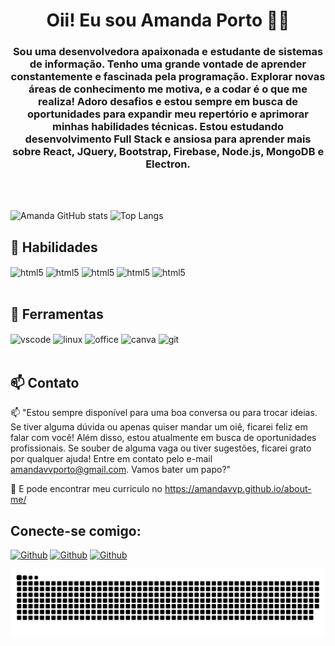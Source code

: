 <h1 align="center"> Oii! Eu sou Amanda Porto 👋🏻 </h1> 

<h3 align="center">Sou uma desenvolvedora apaixonada e estudante de sistemas de informação. Tenho uma grande vontade de aprender constantemente e fascinada pela programação. Explorar novas áreas de conhecimento me motiva, e a codar é o que me realiza! Adoro desafios e estou sempre em busca de oportunidades para expandir meu repertório e aprimorar minhas habilidades técnicas. Estou estudando desenvolvimento Full Stack e ansiosa para aprender mais sobre React, JQuery, Bootstrap, Firebase, Node.js, MongoDB e Electron.</h3>
<br/><br/>

![Amanda GitHub stats](https://github-readme-stats.vercel.app/api?username=amandavvp&show_icons=true&theme=buefy) ![Top Langs](https://github-readme-stats.vercel.app/api/top-langs/?username=amandavvp&layout=compact)




## 📖 Habilidades
<div style="display: inline_block">
<img align="center" alt="html5" src="https://img.shields.io/badge/HTML5-E34F26?style=for-the-badge&logo=html5&logoColor=white"/>
<img align="center" alt="html5" src="https://img.shields.io/badge/CSS-239120?&style=for-the-badge&logo=css3&logoColor=white"/>
<img align="center" alt="html5" src="https://img.shields.io/badge/Java-ED8B00?style=for-the-badge&logo=openjdk&logoColor=white"/>
<img align="center" alt="html5" src="https://img.shields.io/badge/JavaScript-F7DF1E?style=for-the-badge&logo=javascript&logoColor=black" />
<img align="center" alt="html5" src="https://img.shields.io/badge/Java-ED8B00?style=for-the-badge&logo=openjdk&logoColor=white"/>
</div> <br/>

## 📖 Ferramentas
<div style="display: inline_block">
<img align="center" alt="vscode" src="https://img.shields.io/badge/Visual_Studio-5C2D91?style=for-the-badge&logo=visual%20studio&logoColor=white"/>
<img align="center" alt="linux" src="https://img.shields.io/badge/Linux-FCC624?style=for-the-badge&logo=linux&logoColor=black"/>
<img align="center" alt="office" src="https://img.shields.io/badge/Microsoft_Office-D83B01?style=for-the-badge&logo=microsoft-office&logoColor=white"/>
<img align="center" alt="canva" src="https://img.shields.io/badge/Canva-%2300C4CC.svg?&style=for-the-badge&logo=Canva&logoColor=white" /> 
<img align="center" alt="git" src="https://img.shields.io/badge/GitHub-100000?style=for-the-badge&logo=github&logoColor=white"/>
</div> <br/>


## 📫 Contato
📫 "Estou sempre disponível para uma boa conversa ou para trocar ideias. Se tiver alguma dúvida ou apenas quiser mandar um oiê, ficarei feliz em falar com você! Além disso, estou atualmente em busca de oportunidades profissionais. Se souber de alguma vaga ou tiver sugestões, ficarei grato por qualquer ajuda! Entre em contato pelo e-mail amandavvporto@gmail.com. Vamos bater um papo?"

📄 E pode encontrar meu curriculo no https://amandavvp.github.io/about-me/

## Conecte-se comigo:
[![Github](https://img.shields.io/badge/LinkedIn-0077B5?style=for-the-badge&logo=linkedin&logoColor=white)](https://www.linkedin.com/in/amandavvporto/)
[![Github](https://img.shields.io/badge/Facebook-1877F2?style=for-the-badge&logo=facebook&logoColor=white)](https://www.facebook.com/amandavvporto/)
[![Github](https://img.shields.io/badge/Instagram-E4405F?style=for-the-badge&logo=instagram&logoColor=white)](https://www.instagram.com/amandavvp/)

<picture>
  <source media="(prefers-color-scheme: dark)" srcset="https://raw.githubusercontent.com/platane/platane/output/github-contribution-grid-snake-dark.svg">
  <source media="(prefers-color-scheme: light)" srcset="https://raw.githubusercontent.com/platane/platane/output/github-contribution-grid-snake.svg">
  <img alt="github contribution grid snake animation" src="https://raw.githubusercontent.com/platane/platane/output/github-contribution-grid-snake.svg">
</picture>


